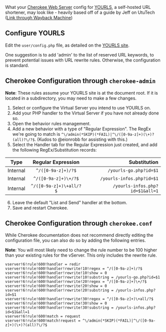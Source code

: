 What your [Cherokee Web Server](http://cherokee-project.com/) config for [YOURLS](https://github.com/YOURLS/YOURLS), a self-hosted URL shortener, may look like - heavily based off of a guide by Jeff on UtuTech ([Link through Wayback Machine](https://web.archive.org/web/20110210161520/http://www.ututech.com/2010/10/configuring-yourls-to-work-with-cherokee-web-server/))

## Configure YOURLS

Edit the `user/config.php` file, as detailed on the [YOURLS site](http://yourls.org/#Config). 

One suggestion is to add 'admin' to the list of reserved URL keywords, to prevent potential issues with URL rewrite rules. Otherwise, the configuration is standard.

## Cherokee Configuration through `cherokee-admin`

**Note**: These rules assume your YOURLS site is at the document root. If it is located in a subdirectory, you may need to make a few changes.

1. Select or configure the Virtual Server you intend to use YOURLS on.
2. Add your PHP handler to the Virtual Server if you have not already done so.
3. Open the behavior rules management.
4. Add a new behavior with a type of "Regular Expression". The RegEx we're going to match is `^\/admin(*SKIP)(*FAIL)|^\/([0-9a-z]+)(\+)?(all)?\/?$`. (Kudos to @eionrobb for assisting with this.)
5. Select the Handler tab for the Regular Expression just created, and add the following RegEx/Substitution records:

| Type        | Regular Expression           | Substitution  |
| ------------- |:-------------:| -----:|
| Internal      | `^/([0-9a-z]+)/?$` | `/yourls-go.php?id=$1` |
| Internal      | `^/([0-9a-z]+)\+/?$`      |   `/yourls-infos.php?id=$1` |
| Internal | `^/([0-9a-z]+)\+all/?$`      |    `/yourls-infos.php?id=$1&all=1` |
6. Leave the default "List and Send" handler at the bottom.
7. Save and restart Cherokee.

## Cherokee Configuration through `cherokee.conf`

While Cherokee documentation does not recommend directly editing the configuration file, you can also do so by adding the following entries.

**Note**: You will most likely need to change the rule number to be 100 higher than your existing rules for the vServer. This only includes the rewrite rule.

```
vserver!6!rule!600!handler = redir
vserver!6!rule!600!handler!rewrite!10!regex = ^/([0-9a-z]+)/?$
vserver!6!rule!600!handler!rewrite!10!show = 0
vserver!6!rule!600!handler!rewrite!10!substring = /yourls-go.php?id=$1
vserver!6!rule!600!handler!rewrite!20!regex = ^/([0-9a-z]+)\+/?$
vserver!6!rule!600!handler!rewrite!20!show = 0
vserver!6!rule!600!handler!rewrite!20!substring = /yourls-infos.php?id=$1
vserver!6!rule!600!handler!rewrite!30!regex = ^/([0-9a-z]+)\+all/?$
vserver!6!rule!600!handler!rewrite!30!show = 0
vserver!6!rule!600!handler!rewrite!30!substring = /yourls-infos.php?id=$1&all=1
vserver!6!rule!600!match = request
vserver!6!rule!600!match!request = ^\/admin(*SKIP)(*FAIL)|^\/([0-9a-z]+)(\+)?(all)?\/?$
```
